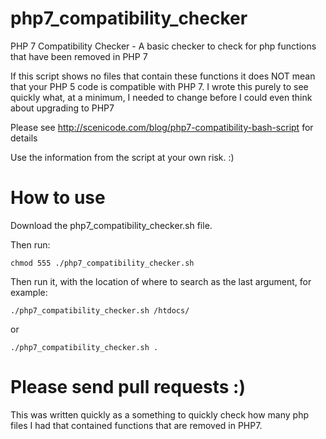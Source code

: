 # php7_compatibility_checker
PHP 7 Compatibility Checker - A basic checker to check for php functions that have been removed in PHP 7

If this script shows no files that contain these functions it does NOT mean that your PHP 5 code is compatible with PHP 7. I wrote this purely to see quickly what, at a minimum, I needed to change before I could even think about upgrading to PHP7

Please see http://scenicode.com/blog/php7-compatibility-bash-script for details

Use the information from the script at your own risk. :)

# How to use

Download the php7_compatibility_checker.sh file. 

Then run:

    chmod 555 ./php7_compatibility_checker.sh

Then run it, with the location of where to search as the last argument, for example:

    ./php7_compatibility_checker.sh /htdocs/

or 

    ./php7_compatibility_checker.sh .


# Please send pull requests :) 
This was written quickly as a something to quickly check how many php files I had that contained functions that are removed in PHP7.

